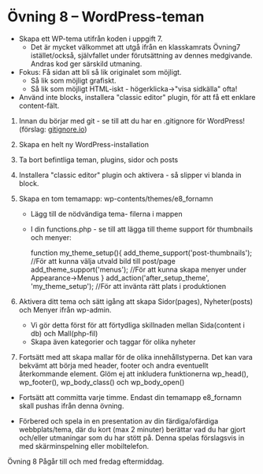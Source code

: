# Övning 8 – WordPress-teman

- Skapa ett WP-tema utifrån koden i uppgift 7.
    - Det är mycket välkommet att utgå ifrån en klasskamrats Övning7 istället/också,
    självfallet under förutsättning av dennes medgivande. Andras kod ger särskild utmaning.
- Fokus: Få sidan att bli så lik originalet som möjligt.
    - Så lik som möjligt grafiskt.
    - Så lik som möjligt HTML-iskt - högerklicka->"visa sidkälla" ofta!
- Använd inte blocks, installera "classic editor" plugin, för att få ett enklare content-fält.

1. Innan du börjar med git - se till att du har en .gitignore för WordPress! (förslag: [gitignore.io](http://gitignore.io/))
2. Skapa en helt ny WordPress-installation
3. Ta bort befintliga teman, plugins, sidor och posts
4. Installera "classic editor" plugin och aktivera - så slipper vi blanda in block.
5. Skapa en tom temamapp: wp-contents/themes/e8_fornamn
    - Lägg till de nödvändiga tema- filerna i mappen
    - I din functions.php - se till att lägga till theme support för thumbnails och menyer:

        function my_theme_setup(){
        add_theme_support('post-thumbnails'); //För att kunna välja utvald bild till post/page
        add_theme_support('menus'); //För att kunna skapa menyer under Appearance->Menus
        }
        add_action('after_setup_theme', 'my_theme_setup'); //För att invänta rätt plats i produktionen

6. Aktivera ditt tema och sätt igång att skapa Sidor(pages), Nyheter(posts) och Menyer ifrån wp-admin.
    - Vi gör detta först för att förtydliga skillnaden mellan Sida(content i db) och Mall(php-fil)
    - Skapa även kategorier och taggar för olika nyheter
7. Fortsätt med att skapa mallar för de olika innehållstyperna. Det kan vara bekvämt att börja med
header, footer och andra eventuellt återkommande element. Glöm ej att inkludera funktionerna
wp_head(), wp_footer(), wp_body_class() och wp_body_open()
- Fortsätt att committa varje timme. Endast din temamapp e8_fornamn skall pushas ifrån denna övning.

- Förbered och spela in en presentation av din färdiga/ofärdiga webbplats/tema, där du kort (max 2 minuter) berättar vad du har gjort och/eller utmaningar som du har stött på. Denna spelas förslagsvis in med skärminspelning eller mobiltelefon.

Övning 8 Pågår till och med fredag eftermiddag.
